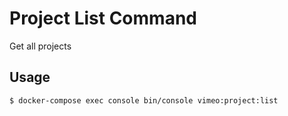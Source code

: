 # Project List Command
Get all projects

## Usage
```
$ docker-compose exec console bin/console vimeo:project:list
```
